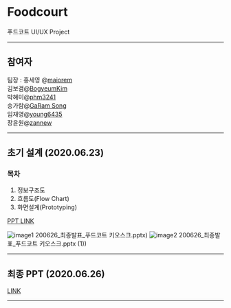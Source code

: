 # Foodcourt
푸드코트 UI/UX Project

<hr />

## 참여자    

팀장 : 홍세영 @[maiorem](https://github.com/maiorem)        
김보겸@[BogyeumKim](https://github.com/BogyeumKim)      
박혜미@[phm3241](https://github.com/phm3241)       
송가람@[GaRam Song](https://github.com/NikkieS)       
임재영@[young6435](https://github.com/young6435)       
장윤원@[zannew](https://github.com/zannew)       

<hr />

## 초기 설계 (2020.06.23)

### 목차    
1. 정보구조도    
2. 흐름도(Flow Chart)    
3. 화면설계(Prototyping)     

[PPT LINK](https://docs.google.com/presentation/d/1NztJ7QlAL7kPgRc0KVBQ4JSrh5Svq3Y9/edit#slide=id.p1)

![image1](.\Downloads\(작업중) 200626_최종발표_푸드코트 키오스크.pptx)
![image2](.\Downloads\(작업중) 200626_최종발표_푸드코트 키오스크.pptx (1))


<hr />

## 최종 PPT (2020.06.26)
[LINK](https://docs.google.com/presentation/d/1pcroktsJ8U951h3KN9BXd2Eo072Nanjb/edit#slide=id.g89e9fa3c1d_6_98)

<hr />

